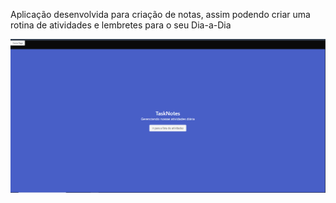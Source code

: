 Aplicação desenvolvida para criação de notas, assim podendo criar uma rotina de atividades e lembretes para o seu Dia-a-Dia

![teste](./img/screenOne.png)